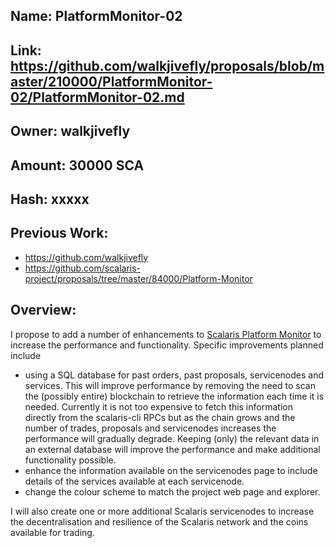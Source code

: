 ## Name: PlatformMonitor-02

## Link: https://github.com/walkjivefly/proposals/blob/master/210000/PlatformMonitor-02/PlatformMonitor-02.md

## Owner: walkjivefly

## Amount: 30000 SCA

## Hash: xxxxx

## Previous Work: 
* https://github.com/walkjivefly
* https://github.com/scalaris-project/proposals/tree/master/84000/Platform-Monitor

## Overview: 
I propose to add a number of enhancements to [Scalaris Platform Monitor](https://scalaris.platformmonitor.net/) to increase the performance and functionality. Specific improvements planned include
* using a SQL database for past orders, past proposals, servicenodes and services. This will improve performance by removing the need to scan the (possibly entire) blockchain to retrieve the information each time it is needed. Currently it is not too expensive to fetch this information directly from the scalaris-cli RPCs but as the chain grows and the number of trades, proposals and servicenodes increases the performance will gradually degrade. Keeping (only) the relevant data in an external database will improve the performance and make additional functionality possible. 
* enhance the information available on the servicenodes page to include details of the services available at each servicenode.
* change the colour scheme to match the project web page and explorer.

I will also create one or more additional Scalaris servicenodes to increase the decentralisation and resilience of the Scalaris network and the coins available for trading.

